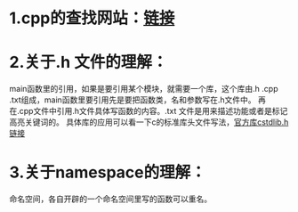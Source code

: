 # 1.cpp的查找网站：[链接](https://zh.cppreference.com/w/首页)   
# 2.关于.h 文件的理解：
main函数里的引用，如果是要引用某个模块，就需要一个库，这个库由.h .cpp .txt组成，main函数里要引用先是要把函数类，名和参数写在.h文件中。
再在.cpp文件中引用.h文件具体写函数的内容。.txt 文件是用来描述功能或者是标记高亮关键词的。
具体库的应用可以看一下c的标准库头文件写法，[官方库cstdlib.h链接](https://zh.cppreference.com/w/cpp/header/cstdlib)
# 3.关于namespace的理解：   
命名空间，各自开辟的一个命名空间里写的函数可以重名。

